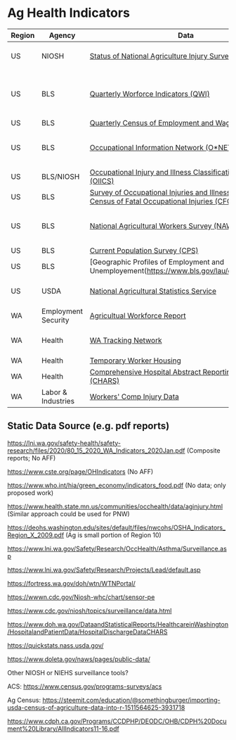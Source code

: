 # Ag Health Indicators

| Region | Agency | Data | Attributes | Notes |
| ------ | ------ | ---- | ---------- | ----- |
| US | NIOSH | [Status of National Agriculture Injury Surveys at NIOSH](https://www.cdc.gov/niosh/agforfish/aginjurysurv.html) | Numerator & Denominator | Compilation of Data Sources as of ~2016 |
| US | BLS | [Quarterly Worforce Indicators (QWI)](https://qwiexplorer.ces.census.gov/static/explore.html) | Denominator | Online Query Tool; 4-digit NAICS; By State/County; H2A/H2B Not Included |
| US | BLS | [Quarterly Census of Employment and Wages (QCEW)](https://www.bls.gov/cew/) | Denominator | Data Download |
| US | BLS | [Occupational Information Network (O\*NET)](https://www.onetcenter.org/overview.html) | Numerator & Denominator | Online Query Tool; By Industry/Occupation; [Database](https://www.onetcenter.org/database.html#individual-files) |
| US | BLS/NIOSH | [Occupational Injury and Illness Classification System (OIICS)](https://wwwn.cdc.gov/wisards/oiics/) | Numerator | Data Download; Software Download |
| US | BLS | [Survey of Occupational Injuries and Illnesses (SOII) and Census of Fatal Occupational Injuries (CFOI)](https://www.bls.gov/iif/oshstate.htm) | Numerator & Denominator | Data Downloads |
| US | BLS | [National Agricultural Workers Survey (NAWS)](https://www.doleta.gov/naws/) | Numerator & Denominiator | Data Download; Mental Health Supplement by NIOSH |
| US | BLS | [Current Population Survey (CPS)](https://www.bls.gov/cps/) | Denominator | Data Download | 
| US | BLS | [Geographic Profiles of Employment and Unemployement\(https://www.bls.gov/lau/ex14tables.htm) | Denominator | Data Download |
| US | USDA | [National Agricultural Statistics Service](https://quickstats.nass.usda.gov/) | Numerator | Online Query Tool; By State/County; .csv Download |
| WA | Employment Security| [Agricultual Workforce Report](https://fortress.wa.gov/esd/employmentdata/reports-publications/industry-reports/agricultural-workforce-report) | Denominator | Static PDF Report |
| WA | Health | [WA Tracking Network](https://fortress.wa.gov/doh/wtn/WTNPortal/) | Numerator, Denominator, Rates | Online Query Tool, .csv Download |
| WA | Health | [Temporary Worker Housing](http://www.healthspace.com/Clients/Washington/State/Web.nsf/home.xsp) | Denominator | Online Query Tool |
| WA | Health | [Comprehensive Hospital Abstract Reporting System (CHARS)](http://www.doh.wa.gov/DataandStatisticalReports/HealthcareinWashington/HospitalandPatientData/HospitalDischargeDataCHARS) | Numerator | .csv Download | 
| WA | Labor & Industries | [Workers' Comp Injury Data](https://lni.wa.gov/claims/for-employers/workers-compensation-injury-data/injury-data) | Numerator | .xls Download |


## Static Data Source (e.g. pdf reports)

https://lni.wa.gov/safety-health/safety-research/files/2020/80_15_2020_WA_Indicators_2020Jan.pdf (Composite reports; No AFF)

https://www.cste.org/page/OHIndicators (No AFF)

https://www.who.int/hia/green_economy/indicators_food.pdf (No data; only proposed work)

https://www.health.state.mn.us/communities/occhealth/data/aginjury.html (Similar approach could be used for PNW)

https://deohs.washington.edu/sites/default/files/nwcohs/OSHA_Indicators_Region_X_2009.pdf (Ag is small portion of Region 10)

https://www.lni.wa.gov/Safety/Research/OccHealth/Asthma/Surveillance.asp

https://www.lni.wa.gov/Safety/Research/Projects/Lead/default.asp

https://fortress.wa.gov/doh/wtn/WTNPortal/

https://wwwn.cdc.gov/Niosh-whc/chart/sensor-pe

https://www.cdc.gov/niosh/topics/surveillance/data.html

https://www.doh.wa.gov/DataandStatisticalReports/HealthcareinWashington/HospitalandPatientData/HospitalDischargeDataCHARS

https://quickstats.nass.usda.gov/

https://www.doleta.gov/naws/pages/public-data/

Other NIOSH or NIEHS surveillance tools?

ACS: https://www.census.gov/programs-surveys/acs

Ag Census: https://steemit.com/education/@somethingburger/importing-usda-census-of-agriculture-data-into-r-1511564625-3931718

https://www.cdph.ca.gov/Programs/CCDPHP/DEODC/OHB/CDPH%20Document%20Library/AllIndicators11-16.pdf
